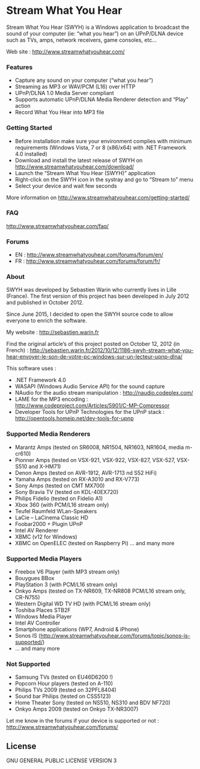 # Stream What You Hear
Stream What You Hear (SWYH) is a Windows application to broadcast the sound of your computer (ie: “what you hear”) on an UPnP/DLNA device such as TVs, amps, network receivers, game consoles, etc...

Web site : http://www.streamwhatyouhear.com/

### Features
- Capture any sound on your computer (“what you hear”)
- Streaming as MP3 or WAV/PCM (L16) over HTTP
- UPnP/DLNA 1.0 Media Server compliant
- Supports automatic UPnP/DLNA Media Renderer detection and “Play” action
- Record What You Hear into MP3 file

### Getting Started
- Before installation make sure your environment complies with minimum requirements  (Windows Vista, 7 or 8 (x86/x64) with .NET Framework 4.0 installed)
- Download and install the latest release of SWYH on http://www.streamwhatyouhear.com/download/
- Launch the “Stream What You Hear (SWYH)” application
- Right-click on the SWYH icon in the systray and go to “Stream to” menu
- Select your device and wait few seconds

More information on http://www.streamwhatyouhear.com/getting-started/
 
### FAQ
http://www.streamwhatyouhear.com/faq/

### Forums
- EN : http://www.streamwhatyouhear.com/forums/forum/en/
- FR :  http://www.streamwhatyouhear.com/forums/forum/fr/

### About
SWYH was developed by Sebastien Warin who currently lives in Lille (France). The first version of this project has been developed in July 2012 and published in October 2012.

Since June 2015, I decided to open the SWYH source code to allow everyone to enrich the software.

My website : http://sebastien.warin.fr

Find the original article’s of this project posted on October 12, 2012 (in French) : http://sebastien.warin.fr/2012/10/12/1186-swyh-stream-what-you-hear-envoyer-le-son-de-votre-pc-windows-sur-un-lecteur-upnp-dlna/

This software uses :
- .NET Framework 4.0
- WASAPI (Windows Audio Service API) for the sound capture
- NAudio for the audio stream manipulation : http://naudio.codeplex.com/
- LAME for the MP3 encoding : http://www.codeproject.com/Articles/5901/C-MP-Compressor
- Developer Tools for UPnP Technologies for the UPnP stack : http://opentools.homeip.net/dev-tools-for-upnp

### Supported Media Renderers
- Marantz Amps (tested on SR6008, NR1504, NR1603, NR1604, media m-cr610)
- Pionner Amps (tested on VSX-921, VSX-922, VSX-827, VSX-527, VSX-S510 and X-HM71)
- Denon Amps (tested on AVR-1912, AVR-1713 nd S52 HiFi)
- Yamaha Amps (tested on RX-A3010 and  RX-V773)
- Sony Amps (tested on CMT MX700)
- Sony Bravia TV (tested on KDL-40EX720)
- Philips Fidelio (tested on Fidelio A1)
- Xbox 360  (with PCM/L16 stream only)
- Teufel Raumfeld WLan-Speakers
- LaCie – LaCinema Classic HD
- Foobar2000 + Plugin UPnP
- Intel AV Renderer
- XBMC (v12 for Windows)
- XBMC on OpenELEC (tested on Raspberry Pi)
… and many more

### Supported Media Players
- Freebox V6 Player (with MP3 stream only)
- Bouygues BBox
- PlayStation 3 (with PCM/L16 stream only)
- Onkyo Amps (tested on TX-NR609, TX-NR808 PCM/L16 stream only, CR-N755)
- Western Digital WD TV HD (with PCM/L16 stream only)
- Toshiba Places STB2F
- Windows Media Player
- Intel AV Controller
- Smartphone applications (WP7, Android & iPhone)
- Sonos IS (http://www.streamwhatyouhear.com/forums/topic/sonos-is-supported/)
- … and many more

### Not Supported
- Samsung TVs (tested on EU46D6200 !)
- Popcorn Hour players (tested on A-110)
- Philips TVs 2009 (tested on 32PFL8404)
- Sound bar Philips (tested on CSS5123)
- Home Theater Sony (tested on NS510, NS310 and BDV NF720)
- Onkyo Amps 2009 (tested  on Onkyo TX-NR3007)

Let me know in the forums if your device is supported or not : http://www.streamwhatyouhear.com/forums/

License
----
GNU GENERAL PUBLIC LICENSE VERSION 3

